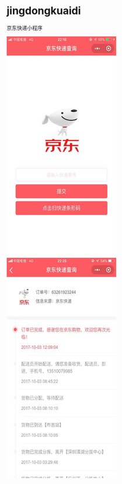 # jingdongkuaidi
京东快递小程序

<img width="300" height="600" src="https://github.com/zhanhongzhao/jingdongkuaidi/blob/master/kuaidi/1.jpg"> <img width="300" height="600" src="https://github.com/zhanhongzhao/jingdongkuaidi/blob/master/kuaidi/2.jpg">


